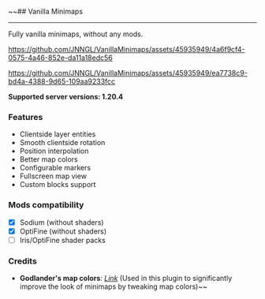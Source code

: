 ~~## Vanilla Minimaps

-----

Fully vanilla minimaps, without any mods.

https://github.com/JNNGL/VanillaMinimaps/assets/45935949/4a6f9cf4-0575-4a46-852e-da11a18edc56

https://github.com/JNNGL/VanillaMinimaps/assets/45935949/ea7738c9-bd4a-4388-9d65-109aa9233fcc

**Supported server versions: 1.20.4**

### Features

- Clientside layer entities
- Smooth clientside rotation
- Position interpolation
- Better map colors
- Configurable markers
- Fullscreen map view
- Custom blocks support

### Mods compatibility

- [x] Sodium (without shaders)
- [x] OptiFine (without shaders)
- [ ] Iris/OptiFine shader packs

### Credits

- **Godlander's map colors**: [*Link*](https://github.com/Godlander/vpp/blob/main/assets/minecraft/shaders/core/render/text.fsh) (Used in this plugin to significantly improve the look of minimaps by tweaking map colors)~~
